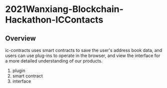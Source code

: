 # 2021Wanxiang-Blockchain-Hackathon-ICContacts

## Overview

ic-contracts uses smart contracts to save the user's address book data, and users can use plug-ins to operate in the browser, and view the interface for a more detailed understanding of our products.

1. plugin
2. smart contract
3. interface
